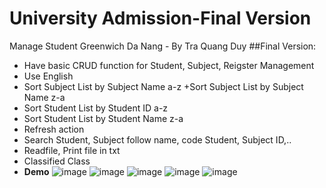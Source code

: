 # University Admission-Final Version
 Manage Student Greenwich Da Nang - By Tra Quang Duy
 ##Final Version: 
+ Have basic CRUD function for Student, Subject, Reigster Management
+ Use English
+ Sort Subject List by Subject Name a-z
+Sort Subject List by Subject Name z-a
+ Sort Student List by Student ID a-z
+ Sort Student List by Student Name z-a
+ Refresh action
+ Search Student, Subject follow name, code Student, Subject ID,..
+ Readfile, Print file in txt
+ Classified Class
+ **Demo**
![image](https://user-images.githubusercontent.com/92014047/233305829-7fb9df43-abe2-4288-a6e6-1883f83a1257.png)
![image](https://user-images.githubusercontent.com/92014047/233305873-657e3b58-cac4-43bc-af56-70c44bd2ec59.png)
![image](https://user-images.githubusercontent.com/92014047/233305887-84fbf53c-a2b9-4e8d-8e3e-8b22c179b595.png)
![image](https://user-images.githubusercontent.com/92014047/233305977-e7b96963-3ab0-48e3-8620-d01f75a14c78.png)
![image](https://user-images.githubusercontent.com/92014047/233306023-6a626090-254d-4bee-95b7-72755e1922f8.png)

